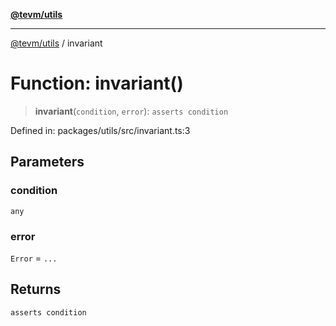 [**@tevm/utils**](../README.md)

***

[@tevm/utils](../globals.md) / invariant

# Function: invariant()

> **invariant**(`condition`, `error`): `asserts condition`

Defined in: packages/utils/src/invariant.ts:3

## Parameters

### condition

`any`

### error

`Error` = `...`

## Returns

`asserts condition`
